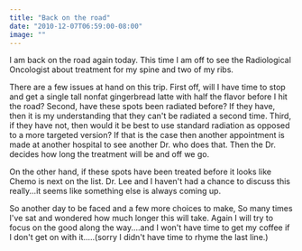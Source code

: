 ```yaml
---
title: "Back on the road"
date: "2010-12-07T06:59:00-08:00"
image: ""
---
```


I am back on the road again today. This time I am off to see the Radiological Oncologist about treatment for my spine and two of my ribs.

There are a few issues at hand on this trip. First off, will I have time to stop and get a single tall nonfat gingerbread latte with half the flavor before I hit the road? Second, have these spots been radiated before? If they have, then it is my understanding that they can't be radiated a second time. Third, if they have not, then would it be best to use standard radiation as opposed to a more targeted version? If that is the case then another appointment is made at another hospital to see another Dr. who does that. Then the Dr. decides how long the treatment will be and off we go.

On the other hand, if these spots have been treated before it looks like Chemo is next on the list. Dr. Lee and I haven't had a chance to discuss this really...it seems like something else is always coming up. 

So another day to be faced and a few more choices to make,
So many times I've sat and wondered how much longer this will take.
Again I will try to focus on the good along the way....and I won't have time to get my coffee if I don't get on with it.....(sorry I didn't have time to rhyme the last line.)